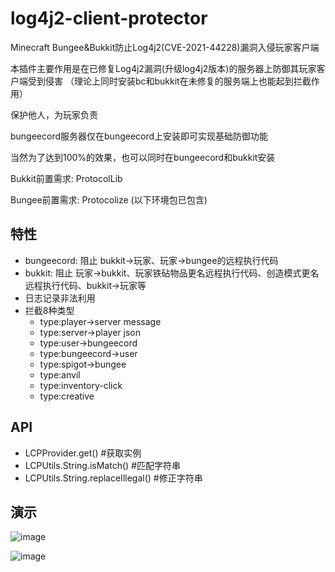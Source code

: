 # log4j2-client-protector
Minecraft Bungee&Bukkit防止Log4j2(CVE-2021-44228)漏洞入侵玩家客户端

本插件主要作用是在已修复Log4j2漏洞(升级log4j2版本)的服务器上防御其玩家客户端受到侵害
（理论上同时安装bc和bukkit在未修复的服务端上也能起到拦截作用）

保护他人，为玩家负责

bungeecord服务器仅在bungeecord上安装即可实现基础防御功能

当然为了达到100%的效果，也可以同时在bungeecord和bukkit安装

Bukkit前置需求: ProtocolLib

Bungee前置需求: Protocolize (以下环境包已包含)


## 特性

* bungeecord: 阻止 bukkit->玩家、玩家->bungee的远程执行代码
* bukkit: 阻止 玩家->bukkit、玩家铁砧物品更名远程执行代码、创造模式更名远程执行代码、bukkit->玩家等
* 日志记录非法利用
* 拦截8种类型
  + type:player->server message
  + type:server->player json
  + type:user->bungeecord
  + type:bungeecord->user
  + type:spigot->bungee
  + type:anvil
  + type:inventory-click
  + type:creative

## API
 + LCPProvider.get() #获取实例
 + LCPUtils.String.isMatch() #匹配字符串
 + LCPUtils.String.replaceIllegal() #修正字符串
  

## 演示

![image](https://user-images.githubusercontent.com/29674595/145683145-355d4205-296d-4a34-a0ea-aeaecbe2a9fd.png)

![image](https://user-images.githubusercontent.com/29674595/145683148-9b46bb0c-fd04-4306-88da-7c3fb58682ef.png)
